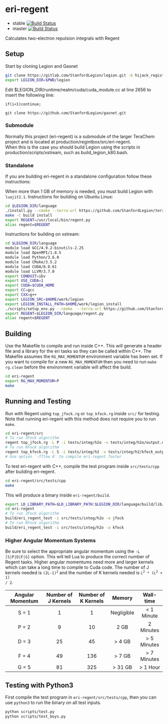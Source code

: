 # eri-regent
* stable [![Build Status](https://travis-ci.com/ellishg/eri-regent.svg?token=g46Mfub8GMWqdPYXVqEs&branch=stable)](https://travis-ci.com/ellishg/eri-regent)
* master [![Build Status](https://travis-ci.com/ellishg/eri-regent.svg?token=g46Mfub8GMWqdPYXVqEs&branch=master)](https://travis-ci.com/ellishg/eri-regent)

Calculates two-electron repulsion integrals with Regent

## Setup

Start by cloning Legion and Gasnet

```bash
git clone https://gitlab.com/StanfordLegion/legion.git -b hijack_registration_hack
export LEGION_DIR=$PWD/legion
```

Edit $LEGION_DIR/runtime/realm/cuda/cuda_module.cc at line 2656 to insert the following line:

```
if(i<1)continue;
```

```
git clone https://github.com/StanfordLegion/gasnet.git
````

### Submodule

Normally this project (eri-regent) is a submodule of the larger TeraChem project and is located at production/regintbox/src/eri-regent.  
When this is the case you should build Legion using the scripts in production/scripts/xstream, such as build_legion_k80.bash.

### Standalone

If you are building eri-regent in a standalone configuration follow these instructions:

When more than 1 GB of memory is needed, you must build Legion with `luajit2.1`.
Instructions for building on Ubuntu Linux:

```bash
cd $LEGION_DIR/language
./install.py --cmake --terra-url https://github.com/StanfordLegion/terra.git --terra-branch luajit2.1
make -C build install
export REGENT=/usr/local/bin/regent.py
alias regent=$REGENT
```

Instructions for building on xstream:
```bash
cd $LEGION_DIR/language
module load GCC/4.9.2-binutils-2.25  
module load OpenMPI/1.8.5
module load Python/3.6.0
module load CMake/3.5.2
module load CUDA/8.0.61
module load LLVM/3.7.0
export CONDUIT=ibv
export USE_CUDA=1
export CUDA=$CUDA_HOME
export CC=gcc
export CXX=g++
export LEGION_SRC=$HOME/work/legion
export LEGION_INSTALL_PATH=$HOME/work/legion_install
./scripts/setup_env.py --cmake  --terra-url https://github.com/StanfordLegion/terra.git --terra-branch luajit2.1 --extra=-DCMAKE_INSTALL_PREFIX=$LEGION_INSTALL_PATH
export REGENT=$LEGION_DIR/language/regent.py
alias regent=$REGENT
```

## Building

Use the Makefile to compile and run inside C++. This will generate a header file and a library for the eri tasks so they can be called within C++. The Makefile assumes the `RG_MAX_MOMENTUM` environment variable has been set. If you want to compile for a new `RG_MAX_MOMENTUM` then you need to run `make rg.clean` before the environment variable will affect the build.

```bash
cd eri-regent
export RG_MAX_MOMENTUM=P
make
```

## Running and Testing
Run with Regent using `top_jfock.rg` or `top_kfock.rg` inside `src/` for testing. Note that running eri-regent with this method does not require you to run `make`.

```bash
cd eri-regent/src
# To run JFock algorithm
regent top_jfock.rg -L P -i tests/integ/h2o -v tests/integ/h2o/output.dat
# To run KFock algorithm
regent top_kfock.rg -L S -i tests/integ/h2 -v tests/integ/h2/kfock_output.dat
# Use option `-fflow 0` to compile eri-regent faster
```

To test eri-regent with C++, compile the test program inside `src/tests/cpp` after building eri-regent.
```bash
cd eri-regent/src/tests/cpp
make
```

This will produce a binary inside `eri-regent/build`.
```bash
export LD_LIBRARY_PATH=$LD_LIBRARY_PATH:$LEGION_DIR/language/build/lib/
cd eri-regent
# To run JFock algorithm
build/eri_regent_test -i src/tests/integ/h2o -a jfock
# To run KFock algorithm
build/eri_regent_test -i src/tests/integ/h2o -a kfock
```

### Higher Angular Momentum Systems

Be sure to select the appropriate angular momentum using the `-L [S|P|D|F|G]` option. This will tell Lua to produce the correct number of Regent tasks. Higher angular momentums need more and larger kernels which can take a long time to compile to Cuda code. The number of J kernels needed is <code>(2L-1)<sup>2</sup></code> and the number of K kernels needed is <code>L<sup>2</sup> * (L<sup>2</sup> + 1) / 2</code>.

| Angular Momentum | Number of J Kernels | Number of K Kernels | Memory     | Wall-time   |
|:----------------:|:-------------------:|:-------------------:|:----------:|:-----------:|
| S = 1            | 1                   | 1                   | Negligible | < 1 Minute  |
| P = 2            | 9                   | 10                  | 2 GB       | 2 Minutes   |
| D = 3            | 25                  | 45                  | > 4 GB     | > 5 Minutes |
| F = 4            | 49                  | 136                 | > 7 GB     | > 7 Minutes |
| G = 5            | 81                  | 325                 | > 31 GB    | > 1 Hour    |

## Testing with Python3
First compile the test program in `eri-regent/src/tests/cpp`, then you can use `python3` to run the binary on all test inputs.
```bash
python scripts/test.py
python scripts/test_boys.py
```

